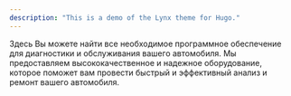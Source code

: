 ```yaml
---
description: "This is a demo of the Lynx theme for Hugo."
---
```


Здесь Вы можете найти все необходимое программное обеспечение для диагностики и обслуживания вашего автомобиля. Мы предоставляем высококачественное и надежное оборудование, которое поможет вам провести быстрый и эффективный анализ и ремонт вашего автомобиля.
